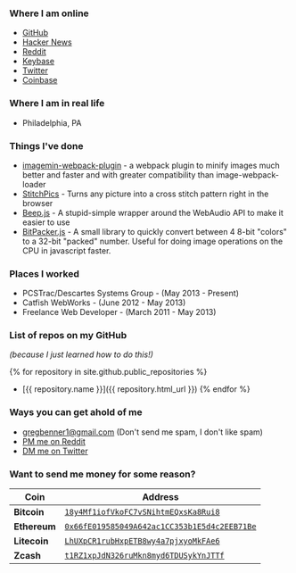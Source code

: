### Where I am online

* [GitHub](https://github.com/klathmon)
* [Hacker News](https://news.ycombinator.com/user?id=Klathmon)
* [Reddit](https://www.reddit.com/user/klathmon)
* [Keybase](https://keybase.io/klathmon)
* [Twitter](https://twitter.com/klathmon)
* [Coinbase](https://www.coinbase.com/Klathmon)

### Where I am in real life

* Philadelphia, PA

### Things I've done

* [imagemin-webpack-plugin](https://github.com/Klathmon/imagemin-webpack-plugin) - a webpack plugin to minify images much better and faster and with greater compatibility than image-webpack-loader
* [StitchPics](https://stitchpics.net/#!/app) - Turns any picture into a cross stitch pattern right in the browser
* [Beep.js](https://github.com/Klathmon/Beep.js) - A stupid-simple wrapper around the WebAudio API to make it easier to use
* [BitPacker.js](https://github.com/Klathmon/BitPacker.js) - A small library to quickly convert between 4 8-bit "colors" to a 32-bit "packed" number. Useful for doing image operations on the CPU in javascript faster.

### Places I worked

* PCSTrac/Descartes Systems Group - (May 2013 - Present)
* Catfish WebWorks - (June 2012 - May 2013)
* Freelance Web Developer - (March 2011 - May 2013)

### List of repos on my GitHub
*(because I just learned how to do this!)*

{% for repository in site.github.public_repositories %}
  * [{{ repository.name }}]({{ repository.html_url }})
{% endfor %}

### Ways you can get ahold of me

* [gregbenner1@gmail.com](mailto:gregbenner1@gmail.com) (Don't send me spam, I don't like spam)
* [PM me on Reddit](https://www.reddit.com/message/compose?to=Klathmon&subject=Website%20Contact&message=)
* [DM me on Twitter](https://twitter.com/messages/compose?recipient_id=3092089695)

### Want to send me money for some reason?

| Coin | Address |
| ---- | ------- |
| **Bitcoin** | [`18y4Mf1iofVkoFC7vSNihtmEQxsKa8Rui8`](bitcoin:18y4Mf1iofVkoFC7vSNihtmEQxsKa8Rui8) |
| **Ethereum** |[`0x66fE019585049A642ac1CC353b1E5d4c2EEB71Be`](ethereum:0x66fE019585049A642ac1CC353b1E5d4c2EEB71Be) |
| **Litecoin** | [`LhUXpCR1rubHxpETB8wy4a7pjxyoMkFAe6`](litecoin:LhUXpCR1rubHxpETB8wy4a7pjxyoMkFAe6) |
| **Zcash** | [`t1RZ1xpJdN326ruMkn8myd6TDUSykYnJTTf`](zcash:t1RZ1xpJdN326ruMkn8myd6TDUSykYnJTTf) |
